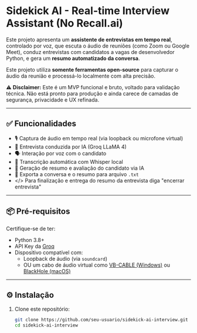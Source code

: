 # Sidekick AI - Real-time Interview Assistant (No Recall.ai)

Este projeto apresenta um **assistente de entrevistas em tempo real**, controlado por voz, que escuta o áudio de reuniões (como Zoom ou Google Meet), conduz entrevistas com candidatos a vagas de desenvolvedor Python, e gera um **resumo automatizado da conversa**.

Este projeto utiliza **somente ferramentas open-source** para capturar o áudio da reunião e processá-lo localmente com alta precisão.

⚠️ **Disclaimer:** Este é um MVP funcional e bruto, voltado para validação técnica. Não está pronto para produção e ainda carece de camadas de segurança, privacidade e UX refinada.

---

## ✅ Funcionalidades

- 🎙️ Captura de áudio em tempo real (via loopback ou microfone virtual)
- 🧠 Entrevista conduzida por IA (Groq LLaMA 4)
- 🗣️ Interação por voz com o candidato
- 📝 Transcrição automática com Whisper local
- 📄 Geração de resumo e avaliação do candidato via IA
- 💾 Exporta a conversa e o resumo para arquivo `.txt`
- </> Para finalização e entrega do resumo da entrevista diga "encerrar entrevista"

---

## 📦 Pré-requisitos

Certifique-se de ter:

- Python 3.8+
- API Key da [Groq](https://console.groq.com/)
- Dispositivo compatível com:
  - Loopback de áudio (via `soundcard`)
  - OU um cabo de áudio virtual como [VB-CABLE (Windows)](https://vb-audio.com/Cable/) ou [BlackHole (macOS)](https://existential.audio/blackhole/)

---

## ⚙️ Instalação

1. Clone este repositório:
   ```bash
   git clone https://github.com/seu-usuario/sidekick-ai-interview.git
   cd sidekick-ai-interview